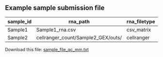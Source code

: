 Example sample submission file
-----------------------------

| sample_id | rna_path                           | rna_filetype | prot_path                            | prot_filetype | tissue | diagnosis |
|-----------|------------------------------------|--------------|-------------------------------------|--------------|--------|-----------|
| Sample1   | Sample1_rna.csv                    | csv_matrix   | Sample1_adt.csv                     | csv_matrix   | pbmc   | healthy   |
| Sample2   | cellranger_count/Sample2_GEX/outs/ | cellranger   | cellranger_count/Sample2_CITE/outs/ | cellranger   | pbmc   | diseased  |


Download this file: [sample_file_qc_mm.txt](sample_file_qc_mm.txt)

